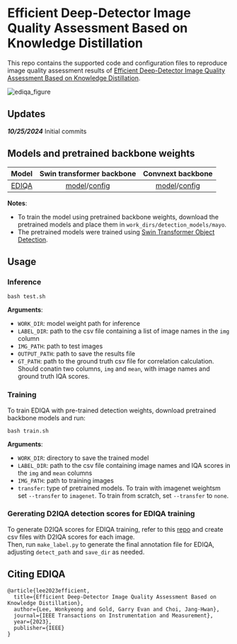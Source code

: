 # Efficient Deep-Detector Image Quality Assessment Based on Knowledge Distillation

This repo contains the supported code and configuration files to reproduce image quality assessment results of [Efficient Deep-Detector Image Quality Assessment Based on Knowledge Distillation](doi.org/10.1109/TIM.2023.3346519). 

![ediqa_figure](https://github.com/user-attachments/assets/6de20661-bf4a-4371-a281-cdff92fb9db3)

## Updates

***10/25/2024*** Initial commits

## Models and pretrained backbone weights

| Model | Swin transformer backbone | Convnext backbone |
| :---: | :---: | :---: |
| [EDIQA](https://drive.google.com/file/d/1eQfFzyNbu7W0z6E9iYucMo13t7Px6Td4/view?usp=sharing) | [model](https://drive.google.com/file/d/1wK6km6t5nXO4rG_jaUg0Oyh5U2fLfPk9/view?usp=drive_link)/[config](https://github.com/Ewha-AI/EDIQA/blob/main/work_dirs/detection_weights/mayo/swin.py) | [model](https://drive.google.com/file/d/1tmdTb5-dRsUVwKsKDitpGmZMZec1wp5I/view?usp=drive_link)/[config](https://github.com/Ewha-AI/EDIQA/blob/main/work_dirs/detection_weights/mayo/conv.py) |

**Notes**:

- To train the model using pretrained backbone weights, download the pretrained models and place them in `work_dirs/detection_models/mayo`.
- The pretrained models were trained using [Swin Transformer Object Detection](https://github.com/SwinTransformer/Swin-Transformer-Object-Detection).

## Usage

### Inference
```
bash test.sh
```

**Arguments**:

- `WORK_DIR`: model weight path for inference
- `LABEL_DIR`: path to the csv file containing a list of image names in the `img` column
- `IMG_PATH`: path to test images
- `OUTPUT_PATH`: path to save the results file
- `GT_PATH`: path to the ground truth csv file for correlation calculation. Should conatin two columns, `img` and `mean`, with image names and ground truth IQA scores.

### Training

To train EDIQA with pre-trained detection weights, download pretrained backbone models and run:
```
bash train.sh
```

**Arguments**:
- `WORK_DIR`: directory to save the trained model
- `LABEL_DIR`: path to the csv file containing image names and IQA scores in the `img` and `mean` columns
- `IMG_PATH`: path to training images
- `transfer`: type of pretrained models. To train with imagenet weightsm set `--transfer` to `imagenet`. To train from scratch, set `--transfer` to `none`.

### Gererating D2IQA detection scores for EDIQA training

To generate D2IQA scores for EDIQA training, refer to this [repo](https://github.com/Ewha-AI/D2IQA) and create csv files with D2IQA scores for each image.<br>
Then, run `make_label.py` to generate the final annotation file for EDIQA, adjusting `detect_path` and `save_dir` as needed.

## Citing EDIQA
```
@article{lee2023efficient,
  title={Efficient Deep-Detector Image Quality Assessment Based on Knowledge Distillation},
  author={Lee, Wonkyeong and Gold, Garry Evan and Choi, Jang-Hwan},
  journal={IEEE Transactions on Instrumentation and Measurement},
  year={2023},
  publisher={IEEE}
}
```
